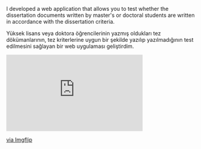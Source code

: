 I developed a web application that allows you to test whether the dissertation documents written by master's or doctoral students are 
written in accordance with the dissertation criteria.



Yüksek lisans veya doktora öğrencilerinin yazmış oldukları tez dökümanlarının, tez kriterlerine uygun bir şekilde yazılıp 
yazılmadığının test edilmesini sağlayan bir web uygulaması geliştirdim.


<div style="width:360px;max-width:100%;"><div style="height:0;padding-bottom:56.11%;position:relative;"><iframe width="360" height="202" style="position:absolute;top:0;left:0;width:100%;height:100%;" frameBorder="0" src="https://imgflip.com/embed/54ge0f"></iframe></div><p><a href="https://imgflip.com/gif/54ge0f">via Imgflip</a></p></div>

